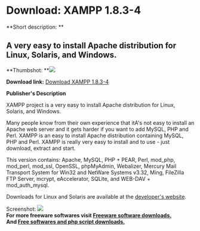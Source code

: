 # Download: XAMPP 1.8.3-4

**Short description: **

## A very easy to install Apache distribution for Linux, Solaris, and Windows.

  
**Thumbshot: **![](http://www.freewarefiles.com/screenshot/xampp_md.gif)   
  
**Download link:** [Download XAMPP 1.8.3-4](http://freesoftwares.boysofts.com/XAMPP_program_17696.html)  
  

**Publisher's Description**  
  

XAMPP project is a very easy to install Apache distribution for Linux,
Solaris, and Windows.

Many people know from their own experience that itA's not easy to install an
Apache web server and it gets harder if you want to add MySQL, PHP and Perl.
XAMPP is an easy to install Apache distribution containing MySQL, PHP and
Perl. XAMPP is really very easy to install and to use - just download, extract
and start.

This version contains: Apache, MySQL, PHP + PEAR, Perl, mod_php, mod_perl,
mod_ssl, OpenSSL, phpMyAdmin, Webalizer, Mercury Mail Transport System for
Win32 and NetWare Systems v3.32, Ming, FileZilla FTP Server, mcrypt,
eAccelerator, SQLite, and WEB-DAV + mod_auth_mysql.

Downloads for Linux and Solaris are available at the [developer's
website](http://www.apachefriends.org/en/xampp-windows.html).

  
  
Screenshot: ![](http://www.freewarefiles.com/screenshot/xampp.gif)  
**For more freeware softwares visit [Freeware software downloads.](http://freesoftwares.boysofts.com/)**   
**And [Free softwares and php script downloads.](http://www.boysofts.com/)**

